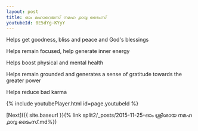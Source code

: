 ```yaml
---
layout: post
title: ഓം മഹാറെജസ് നമഹ ൧൦൮ ടൈംസ്
youtubeId: 0E5dYg-KYyY
---
```

 
 
Helps get goodness, bliss and peace and God's blessings
 
Helps remain focused, help generate inner energy 
 
Helps boost physical and mental health 
 
Helps remain grounded and generates a sense of gratitude towards the greater power 
 
Helps reduce bad karma
 
 
 
 


{% include youtubePlayer.html id=page.youtubeId %}
 
[Next]({{ site.baseurl }}{% link  split2/_posts/2015-11-25-ഓം ശ്രീശായ നമഹ ൧൦൮ ടൈംസ്.md%})
 
